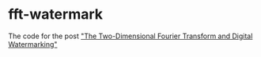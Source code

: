 fft-watermark
=============

The code for the post ["The Two-Dimensional Fourier Transform and Digital Watermarking"](http://jeremykun.com/2013/12/30/the-two-dimensional-fourier-transform-and-digital-watermarking/)
